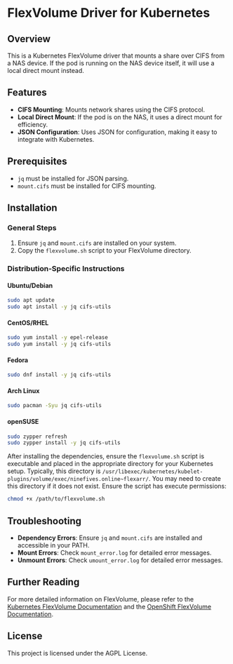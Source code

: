 # FlexVolume Driver for Kubernetes

## Overview

This is a Kubernetes FlexVolume driver that mounts a share over CIFS from a NAS device. If the pod is running on the NAS device itself, it will use a local direct mount instead.

## Features

- **CIFS Mounting**: Mounts network shares using the CIFS protocol.
- **Local Direct Mount**: If the pod is on the NAS, it uses a direct mount for efficiency.
- **JSON Configuration**: Uses JSON for configuration, making it easy to integrate with Kubernetes.

## Prerequisites

- `jq` must be installed for JSON parsing.
- `mount.cifs` must be installed for CIFS mounting.

## Installation

### General Steps

1. Ensure `jq` and `mount.cifs` are installed on your system.
2. Copy the `flexvolume.sh` script to your FlexVolume directory.

### Distribution-Specific Instructions

#### Ubuntu/Debian

```bash
sudo apt update
sudo apt install -y jq cifs-utils
```

#### CentOS/RHEL

```bash
sudo yum install -y epel-release
sudo yum install -y jq cifs-utils
```

#### Fedora

```bash
sudo dnf install -y jq cifs-utils
```

#### Arch Linux

```bash
sudo pacman -Syu jq cifs-utils
```

#### openSUSE

```bash
sudo zypper refresh
sudo zypper install -y jq cifs-utils
```

After installing the dependencies, ensure the `flexvolume.sh` script is executable and placed in the appropriate directory for your Kubernetes setup. Typically, this directory is `/usr/libexec/kubernetes/kubelet-plugins/volume/exec/ninefives.online~flexarr/`. You may need to create this directory if it does not exist. Ensure the script has execute permissions:

```bash
chmod +x /path/to/flexvolume.sh
```

## Troubleshooting

- **Dependency Errors**: Ensure `jq` and `mount.cifs` are installed and accessible in your PATH.
- **Mount Errors**: Check `mount_error.log` for detailed error messages.
- **Unmount Errors**: Check `umount_error.log` for detailed error messages.

## Further Reading

For more detailed information on FlexVolume, please refer to the [Kubernetes FlexVolume Documentation](https://github.com/kubernetes/community/blob/master/contributors/devel/sig-storage/flexvolume.md#readme) and the [OpenShift FlexVolume Documentation](https://docs.openshift.com/container-platform/3.11/install_config/persistent_storage/persistent_storage_flex_volume.html).

## License

This project is licensed under the AGPL License.
